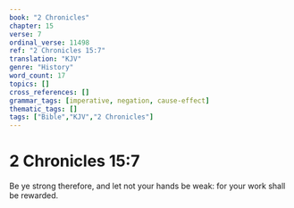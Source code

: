 ```yaml
---
book: "2 Chronicles"
chapter: 15
verse: 7
ordinal_verse: 11498
ref: "2 Chronicles 15:7"
translation: "KJV"
genre: "History"
word_count: 17
topics: []
cross_references: []
grammar_tags: [imperative, negation, cause-effect]
thematic_tags: []
tags: ["Bible","KJV","2 Chronicles"]
---
```


# 2 Chronicles 15:7

Be ye strong therefore, and let not your hands be weak: for your work shall be rewarded.
